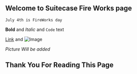 ## Welcome to Suitecase Fire Works page


```
July 4th is FireWorks day

```



**Bold** and _Italic_ and `Code` text

[Link](url) and ![Image](src)

*Picture Will be added*


## Thank You For Reading This Page


